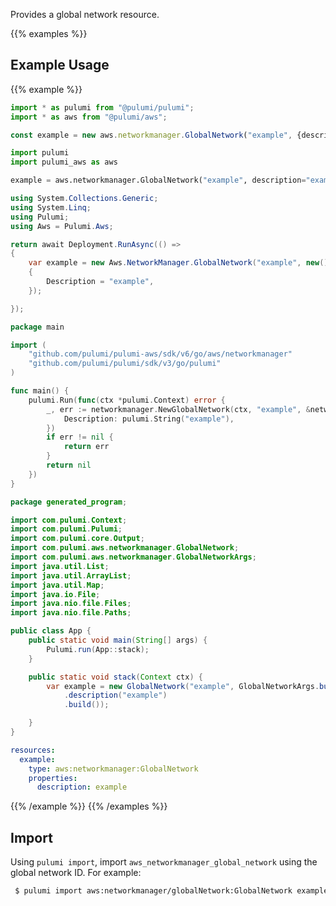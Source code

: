 Provides a global network resource.

{{% examples %}}
## Example Usage
{{% example %}}

```typescript
import * as pulumi from "@pulumi/pulumi";
import * as aws from "@pulumi/aws";

const example = new aws.networkmanager.GlobalNetwork("example", {description: "example"});
```
```python
import pulumi
import pulumi_aws as aws

example = aws.networkmanager.GlobalNetwork("example", description="example")
```
```csharp
using System.Collections.Generic;
using System.Linq;
using Pulumi;
using Aws = Pulumi.Aws;

return await Deployment.RunAsync(() => 
{
    var example = new Aws.NetworkManager.GlobalNetwork("example", new()
    {
        Description = "example",
    });

});
```
```go
package main

import (
	"github.com/pulumi/pulumi-aws/sdk/v6/go/aws/networkmanager"
	"github.com/pulumi/pulumi/sdk/v3/go/pulumi"
)

func main() {
	pulumi.Run(func(ctx *pulumi.Context) error {
		_, err := networkmanager.NewGlobalNetwork(ctx, "example", &networkmanager.GlobalNetworkArgs{
			Description: pulumi.String("example"),
		})
		if err != nil {
			return err
		}
		return nil
	})
}
```
```java
package generated_program;

import com.pulumi.Context;
import com.pulumi.Pulumi;
import com.pulumi.core.Output;
import com.pulumi.aws.networkmanager.GlobalNetwork;
import com.pulumi.aws.networkmanager.GlobalNetworkArgs;
import java.util.List;
import java.util.ArrayList;
import java.util.Map;
import java.io.File;
import java.nio.file.Files;
import java.nio.file.Paths;

public class App {
    public static void main(String[] args) {
        Pulumi.run(App::stack);
    }

    public static void stack(Context ctx) {
        var example = new GlobalNetwork("example", GlobalNetworkArgs.builder()        
            .description("example")
            .build());

    }
}
```
```yaml
resources:
  example:
    type: aws:networkmanager:GlobalNetwork
    properties:
      description: example
```
{{% /example %}}
{{% /examples %}}

## Import

Using `pulumi import`, import `aws_networkmanager_global_network` using the global network ID. For example:

```sh
 $ pulumi import aws:networkmanager/globalNetwork:GlobalNetwork example global-network-0d47f6t230mz46dy4
```
 